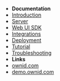 - **Documentation**
- [Introduction](introduction)
- [Server](server-sdk)
- [Web UI SDK](frontend-sdk)
- [Integrations](gigya)
- [Deployment](deployment)
- [Tutorial](tutorial)
- [Troubleshooting](troubleshooting)
- **Links**
- [ownid.com](https://ownid.com)
- [demo.ownid.com](https://demo.ownid.com)
